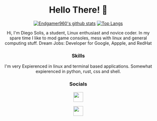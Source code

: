 <div align="center">
  <h1>Hello There! 👋</h1>

[![Endgamer960's github stats](https://github-readme-stats.vercel.app/api?username=Endgamer960&theme=merko&show_icons=true)](https://github.com/anuraghazra/github-readme-stats) [![Top Langs](https://github-readme-stats.vercel.app/api/top-langs/?username=Endgamer960&layout=compact&theme=merko)](https://github.com/anuraghazra/github-readme-stats)

Hi, I'm Diego Solis, a student, Linux enthusiast and novice coder. In my spare time I like to mod game consoles, mess with linux and general computing stuff. 
Dream Jobs: Developer for Google, Appple, and RedHat

### Skills
I'm very Expierenced in linux and terminal based applications. Somewhat expierenced in python, rust, css and shell.

### Socials
<p align="middle">
<a href="https://discord.com/users/!End#2342" target="_blank" rel="noreferrer"><img src="https://raw.githubusercontent.com/danielcranney/readme-generator/main/public/icons/socials/discord.svg" width="32" height="32" /></a>
                          
<a href="https://www.github.com/Endgamer960" target="_blank" rel="noreferrer"><img src="https://raw.githubusercontent.com/danielcranney/readme-generator/main/public/icons/socials/github.svg" width="32" height="32" /></a></p>
